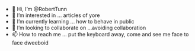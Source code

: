 - 👋 Hi, I’m @RobertTunn
- 👀 I’m interested in ... articles of yore
- 🌱 I’m currently learning ... how to behave in public
- 💞️ I’m looking to collaborate on ...avoiding collaboration
- 📫 How to reach me ... put the keyboard away, come and see me face to face dweeboid

<!---
RobertTunn/RobertTunn is a ✨ special ✨ repository because its `README.md` (this file) appears on your GitHub profile.
You can click the Preview link to take a look at your changes.
--->
